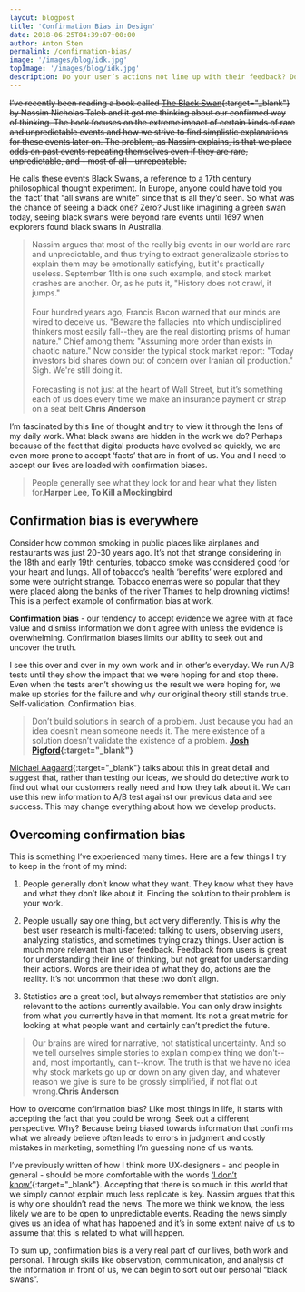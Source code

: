 ```yaml
---
layout: blogpost
title: 'Confirmation Bias in Design'
date: 2018-06-25T04:39:07+00:00
author: Anton Sten
permalink: /confirmation-bias/
image: '/images/blog/idk.jpg'
topImage: '/images/blog/idk.jpg'
description: Do your user’s actions not line up with their feedback? Don’t worry, it’s pretty common. It’s actually part of their (and yours) confirmation biases!
---
```


~~I’ve recently been reading a book called [The Black Swan](https://www.amazon.com/dp/B00139XTG4/ref=dp-kindle-redirect?_encoding=UTF8&btkr=1){:target="_blank"} by Nassim Nicholas Taleb and it got me thinking about our confirmed way of thinking. The book focuses on the extreme impact of certain kinds of rare and unpredictable events and how we strive to find simplistic explanations for these events later on. The problem, as Nassim explains, is that we place odds on past events repeating themselves even if they are rare, unpredictable, and - most of all - unrepeatable.~~

He calls these events Black Swans, a reference to a 17th century philosophical thought experiment. In Europe, anyone could have told you the ‘fact’ that “all swans are white” since that is all they’d seen. So what was the chance of seeing a black one? Zero? Just like imagining a green swan today, seeing black swans were beyond rare events until 1697 when explorers found black swans in Australia.

>Nassim argues that most of the really big events in our world are rare and unpredictable, and thus trying to extract generalizable stories to explain them may be emotionally satisfying, but it's practically useless. September 11th is one such example, and stock market crashes are another. Or, as he puts it, "History does not crawl, it jumps."<br /><br />Four hundred years ago, Francis Bacon warned that our minds are wired to deceive us. "Beware the fallacies into which undisciplined thinkers most easily fall--they are the real distorting prisms of human nature." Chief among them: "Assuming more order than exists in chaotic nature." Now consider the typical stock market report: "Today investors bid shares down out of concern over Iranian oil production." Sigh. We're still doing it.<br /><br />Forecasting is not just at the heart of Wall Street, but it’s something each of us does every time we make an insurance payment or strap on a seat belt.**Chris Anderson**

I’m fascinated by this line of thought and try to view it through the lens of my daily work. What black swans are hidden in the work we do? Perhaps because of the fact that digital products have evolved so quickly, we are even more prone to accept ‘facts’ that are in front of us. You and I need to accept our lives are loaded with confirmation biases.

>People generally see what they look for and hear what they listen for.**Harper Lee, To Kill a Mockingbird**

## Confirmation bias is everywhere

Consider how common smoking in public places like airplanes and restaurants was just 20-30 years ago. It’s not that strange considering in the 18th and early 19th centuries, tobacco smoke was considered good for your heart and lungs. All of tobacco’s health ‘benefits’ were explored and some were outright strange. Tobacco enemas were so popular that they were placed along the banks of the river Thames to help drowning victims! This is a perfect example of confirmation bias at work.

**Confirmation bias** - our tendency to accept evidence we agree with at face value and dismiss information we don't agree with unless the evidence is overwhelming. Confirmation biases limits our ability to seek out and uncover the truth.

I see this over and over in my own work and in other’s everyday. We run A/B tests until they show the impact that we were hoping for and stop there. Even when the tests aren’t showing us the result we were hoping for, we make up stories for the failure and why our original theory still stands true. Self-validation. Confirmation bias.

>Don’t build solutions in search of a problem. Just because you had an idea doesn’t mean someone needs it. The mere existence of a solution doesn’t validate the existence of a problem.
**[Josh Pigford](https://twitter.com/Shpigford/status/1001840357775237122){:target="_blank"}**

[Michael Aagaard](https://unbounce.com/conversion-rate-optimization/confirmation-bias/){:target="_blank"} talks about this in great detail and suggest that, rather than testing our ideas, we should do detective work to find out what our customers really need and how they talk about it. We can use this new information to A/B test against our previous data and see success. This may change everything about how we develop products.

## Overcoming confirmation bias

This is something I’ve experienced many times. Here are a few things I try to keep in the front of my mind:

1. People generally don’t know what they want. They know what they have and what they don’t like about it. Finding the solution to their problem is your work.

2. People usually say one thing, but act very differently. This is why the best user research is multi-faceted: talking to users, observing users, analyzing statistics, and sometimes trying crazy things. User action is much more relevant than user feedback. Feedback from users is great for understanding their line of thinking, but not great for understanding their actions. Words are their idea of what they do, actions are the reality. It’s not uncommon that these two don’t align.

3. Statistics are a great tool, but always remember that statistics are only relevant to the actions currently available. You can only draw insights from what you currently have in that moment. It’s not a great metric for looking at what people want and certainly can’t predict the future.

>Our brains are wired for narrative, not statistical uncertainty. And so we tell ourselves simple stories to explain complex thing we don't--and, most importantly, can't--know. The truth is that we have no idea why stock markets go up or down on any given day, and whatever reason we give is sure to be grossly simplified, if not flat out wrong.**Chris Anderson**

How to overcome confirmation bias? Like most things in life, it starts with accepting the fact that you could be wrong. Seek out a different perspective. Why? Because being biased towards information that confirms what we already believe often leads to errors in judgment and costly mistakes in marketing, something I’m guessing none of us wants.

I’ve previously written of how I think more UX-designers - and people in general - should be more comfortable with the words [‘I don’t know’](https://www.antonsten.com/better-uxdesigner/){:target="_blank"}. Accepting that there is so much in this world that we simply cannot explain much less replicate is key. Nassim argues that this is why one shouldn’t read the news. The more we think we know, the less likely we are to be open to unpredictable events. Reading the news simply gives us an idea of what has happened and it’s in some extent naive of us to assume that this is related to what will happen.

To sum up, confirmation bias is a very real part of our lives, both work and personal. Through skills like observation, communication, and analysis of the information in front of us, we can begin to sort out our personal “black swans”.
